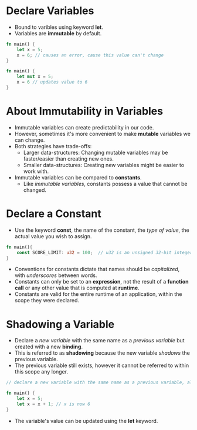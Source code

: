 # Declare Variables

- Bound to varibles using keyword **let**.
- Variables are **immutable** by default.

``` rust
fn main() {
    let x = 5;
    x = 6; // causes an error, cause this value can't change
}

fn main() {
    let mut x = 5;
    x = 6 // updates value to 6
}
```

# About Immutability in Variables

- Immutable variables can create predictability in our code.
- However, sometimes it's more convenient to make **mutable** variables we can change.
- Both strategies have trade-offs:
    - Larger data-structures: Changing mutable variables may be faster/easier than creating new ones. 
    - Smaller data-structures: Creating new variables might be easier to work with. 
- Immutable variables can be compared to **constants**.
    - Like *immutable variables*, constants possess a value that cannot be changed. 


# Declare a Constant

- Use the keyword **const**, the name of the constant, the *type of value*, the actual value you wish to assign. 

```rust
fn main(){
    const SCORE_LIMIT: u32 = 100;  // u32 is an unsigned 32-bit integer
}
```

- Conventions for constants dictate that names should be *capitalized*, with *underscores* between words.
- Constants can only be set to an **expression**, not the result of a **function call** or any other value that is computed at **runtime**.
- Constants are valid for the entire runtime of an application, within the scope they were declared. 

# Shadowing a Variable

- Declare a *new variable* with the same name as a *previous variable* but created with a new **binding**. 
- This is referred to as **shadowing** because the new variable *shadows* the previous variable. 
- The previous variable still exists, however it cannot be referred to within this scope any longer. 

```rust
// declare a new variable with the same name as a previous variable, also creating a new binding

fn main() {
    let x = 5;
    let x = x + 1; // x is now 6
}
```

- The variable's value can be updated using the **let** keyword.